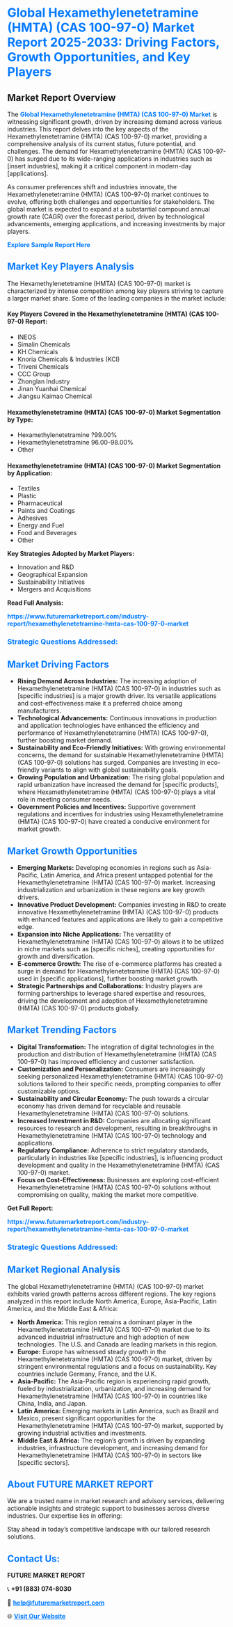 <h1 style="color: #007BFF;">Global Hexamethylenetetramine (HMTA) (CAS 100-97-0) Market Report 2025-2033: Driving Factors, Growth Opportunities, and Key Players</h1>

<section id="overview">
<h2>Market Report Overview</h2>
<p>The <a href="https://www.futuremarketreport.com/industry-report/hexamethylenetetramine-hmta-cas-100-97-0-market" style="color: #007BFF; text-decoration: none;"><strong>Global Hexamethylenetetramine (HMTA) (CAS 100-97-0) Market</strong></a> is witnessing significant growth, driven by increasing demand across various industries. This report delves into the key aspects of the Hexamethylenetetramine (HMTA) (CAS 100-97-0) market, providing a comprehensive analysis of its current status, future potential, and challenges. The demand for Hexamethylenetetramine (HMTA) (CAS 100-97-0) has surged due to its wide-ranging applications in industries such as [insert industries], making it a critical component in modern-day [applications].</p>
<p>As consumer preferences shift and industries innovate, the Hexamethylenetetramine (HMTA) (CAS 100-97-0) market continues to evolve, offering both challenges and opportunities for stakeholders. The global market is expected to expand at a substantial compound annual growth rate (CAGR) over the forecast period, driven by technological advancements, emerging applications, and increasing investments by major players.</p>
</section>

<section id="overview">
<p><a href="https://www.futuremarketreport.com/request-sample/reportId=85278" style="color: #007BFF; text-decoration: none;"><strong>Explore Sample Report Here</strong></a></p>
</section>

<section id="key-players">
<h2 style="color: #007BFF;">Market Key Players Analysis</h2>
<p>The Hexamethylenetetramine (HMTA) (CAS 100-97-0) market is characterized by intense competition among key players striving to capture a larger market share. Some of the leading companies in the market include:</p>
<h4>Key Players Covered in the Hexamethylenetetramine (HMTA) (CAS 100-97-0) Report:</h4>
<ul><li>INEOS</li><li>Simalin Chemicals</li><li>KH Chemicals</li><li>Knoria Chemicals &amp; Industries (KCI)</li><li>Triveni Chemicals</li><li>CCC Group</li><li>Zhonglan Industry</li><li>Jinan Yuanhai Chemical</li><li>Jiangsu Kaimao Chemical</li></ul>
<h4>Hexamethylenetetramine (HMTA) (CAS 100-97-0) Market Segmentation by Type:</h4>
<ul><li>Hexamethylenetetramine ?99.00%</li><li>Hexamethylenetetramine 96.00-98.00%</li><li>Other</li></ul>

<h4>Hexamethylenetetramine (HMTA) (CAS 100-97-0) Market Segmentation by Application:</h4>
<ul><li>Textiles</li><li>Plastic</li><li>Pharmaceutical</li><li>Paints and Coatings</li><li>Adhesives</li><li>Energy and Fuel</li><li>Food and Beverages</li><li>Other</li></ul>
<p><strong>Key Strategies Adopted by Market Players:</strong></p>
<ul>
<li>Innovation and R&D</li>
<li>Geographical Expansion</li>
<li>Sustainability Initiatives</li>
<li>Mergers and Acquisitions</li>
</ul>
</section>

<section>
<p><strong>Read Full Analysis: </strong></p><a href="https://www.futuremarketreport.com/industry-report/hexamethylenetetramine-hmta-cas-100-97-0-market" style="color: #007BFF; text-decoration: none;"><strong>https://www.futuremarketreport.com/industry-report/hexamethylenetetramine-hmta-cas-100-97-0-market</strong></a>
<h3 style="color: #007BFF;">Strategic Questions Addressed:</h3>
</section>

<section id="driving-factors">
<h2 style="color: #007BFF;">Market Driving Factors</h2>
<ul>
<li><strong>Rising Demand Across Industries:</strong> The increasing adoption of Hexamethylenetetramine (HMTA) (CAS 100-97-0) in industries such as [specific industries] is a major growth driver. Its versatile applications and cost-effectiveness make it a preferred choice among manufacturers.</li>
<li><strong>Technological Advancements:</strong> Continuous innovations in production and application technologies have enhanced the efficiency and performance of Hexamethylenetetramine (HMTA) (CAS 100-97-0), further boosting market demand.</li>
<li><strong>Sustainability and Eco-Friendly Initiatives:</strong> With growing environmental concerns, the demand for sustainable Hexamethylenetetramine (HMTA) (CAS 100-97-0) solutions has surged. Companies are investing in eco-friendly variants to align with global sustainability goals.</li>
<li><strong>Growing Population and Urbanization:</strong> The rising global population and rapid urbanization have increased the demand for [specific products], where Hexamethylenetetramine (HMTA) (CAS 100-97-0) plays a vital role in meeting consumer needs.</li>
<li><strong>Government Policies and Incentives:</strong> Supportive government regulations and incentives for industries using Hexamethylenetetramine (HMTA) (CAS 100-97-0) have created a conducive environment for market growth.</li>
</ul>
</section>

<section id="growth-opportunities">
<h2 style="color: #007BFF;">Market Growth Opportunities</h2>
<ul>
<li><strong>Emerging Markets:</strong> Developing economies in regions such as Asia-Pacific, Latin America, and Africa present untapped potential for the Hexamethylenetetramine (HMTA) (CAS 100-97-0) market. Increasing industrialization and urbanization in these regions are key growth drivers.</li>
<li><strong>Innovative Product Development:</strong> Companies investing in R&D to create innovative Hexamethylenetetramine (HMTA) (CAS 100-97-0) products with enhanced features and applications are likely to gain a competitive edge.</li>
<li><strong>Expansion into Niche Applications:</strong> The versatility of Hexamethylenetetramine (HMTA) (CAS 100-97-0) allows it to be utilized in niche markets such as [specific niches], creating opportunities for growth and diversification.</li>
<li><strong>E-commerce Growth:</strong> The rise of e-commerce platforms has created a surge in demand for Hexamethylenetetramine (HMTA) (CAS 100-97-0) used in [specific applications], further boosting market growth.</li>
<li><strong>Strategic Partnerships and Collaborations:</strong> Industry players are forming partnerships to leverage shared expertise and resources, driving the development and adoption of Hexamethylenetetramine (HMTA) (CAS 100-97-0) products globally.</li>
</ul>
</section>

<section id="trending-factors">
<h2 style="color: #007BFF;">Market Trending Factors</h2>
<ul>
<li><strong>Digital Transformation:</strong> The integration of digital technologies in the production and distribution of Hexamethylenetetramine (HMTA) (CAS 100-97-0) has improved efficiency and customer satisfaction.</li>
<li><strong>Customization and Personalization:</strong> Consumers are increasingly seeking personalized Hexamethylenetetramine (HMTA) (CAS 100-97-0) solutions tailored to their specific needs, prompting companies to offer customizable options.</li>
<li><strong>Sustainability and Circular Economy:</strong> The push towards a circular economy has driven demand for recyclable and reusable Hexamethylenetetramine (HMTA) (CAS 100-97-0) solutions.</li>
<li><strong>Increased Investment in R&D:</strong> Companies are allocating significant resources to research and development, resulting in breakthroughs in Hexamethylenetetramine (HMTA) (CAS 100-97-0) technology and applications.</li>
<li><strong>Regulatory Compliance:</strong> Adherence to strict regulatory standards, particularly in industries like [specific industries], is influencing product development and quality in the Hexamethylenetetramine (HMTA) (CAS 100-97-0) market.</li>
<li><strong>Focus on Cost-Effectiveness:</strong> Businesses are exploring cost-efficient Hexamethylenetetramine (HMTA) (CAS 100-97-0) solutions without compromising on quality, making the market more competitive.</li>
</ul>
</section>

<section>
<p><strong>Get Full Report: </strong></p><a href="https://www.futuremarketreport.com/industry-report/hexamethylenetetramine-hmta-cas-100-97-0-market" style="color: #007BFF; text-decoration: none;"><strong>https://www.futuremarketreport.com/industry-report/hexamethylenetetramine-hmta-cas-100-97-0-market</strong></a>
<h3 style="color: #007BFF;">Strategic Questions Addressed:</h3>
</section>


<section id="regional-analysis">
<h2 style="color: #007BFF;">Market Regional Analysis</h2>
<p>The global Hexamethylenetetramine (HMTA) (CAS 100-97-0) market exhibits varied growth patterns across different regions. The key regions analyzed in this report include North America, Europe, Asia-Pacific, Latin America, and the Middle East & Africa:</p>
<ul>
<li><strong>North America:</strong> This region remains a dominant player in the Hexamethylenetetramine (HMTA) (CAS 100-97-0) market due to its advanced industrial infrastructure and high adoption of new technologies. The U.S. and Canada are leading markets in this region.</li>
<li><strong>Europe:</strong> Europe has witnessed steady growth in the Hexamethylenetetramine (HMTA) (CAS 100-97-0) market, driven by stringent environmental regulations and a focus on sustainability. Key countries include Germany, France, and the U.K.</li>
<li><strong>Asia-Pacific:</strong> The Asia-Pacific region is experiencing rapid growth, fueled by industrialization, urbanization, and increasing demand for Hexamethylenetetramine (HMTA) (CAS 100-97-0) in countries like China, India, and Japan.</li>
<li><strong>Latin America:</strong> Emerging markets in Latin America, such as Brazil and Mexico, present significant opportunities for the Hexamethylenetetramine (HMTA) (CAS 100-97-0) market, supported by growing industrial activities and investments.</li>
<li><strong>Middle East & Africa:</strong> The region’s growth is driven by expanding industries, infrastructure development, and increasing demand for Hexamethylenetetramine (HMTA) (CAS 100-97-0) in sectors like [specific sectors].</li>
</ul>
</section>

<footer>
<h2 style="color: #007BFF;">About FUTURE MARKET REPORT</h2>
<p>We are a trusted name in market research and advisory services, delivering actionable insights and strategic support to businesses across diverse industries. Our expertise lies in offering:</p>

<p>Stay ahead in today’s competitive landscape with our tailored research solutions.</p>

<h2 style="color: #007BFF;">Contact Us:</h2>
<p><strong>FUTURE MARKET REPORT</strong></p>
<p>📞 <strong>+91 (883) 074-8030</strong></p>
<p>📧 <strong><a href="mailto:help@futuremarketreport.com" style="color: #007BFF;">help@futuremarketreport.com</a></strong></p>
<p>🌐 <strong><a href="https://www.futuremarketreport.com/" style="color: #007BFF;">Visit Our Website</a></strong></p>
</footer>